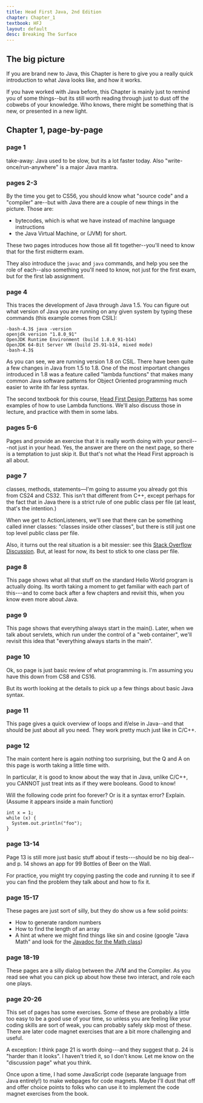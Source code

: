 ```yaml
---
title: Head First Java, 2nd Edition
chapter: Chapter_1
textbook: HFJ
layout: default
desc: Breaking The Surface
---
```



The big picture
---------------

If you are brand new to Java, this Chapter is here to give you a
really quick introduction to what Java looks like, and how it works.

If you have worked with Java before, this Chapter is mainly just to
remind you of some things--but its still worth reading through just to
dust off the cobwebs of your knowledge.  Who knows, there might be
something that is new, or presented in a new light.

Chapter 1, page-by-page
-----------------------

### page 1

take-away: Java used to be slow, but its a lot faster today. Also
"write-once/run-anywhere" is a major Java mantra.

### pages 2-3

By the time you get to CS56, you should know what "source code" and a "compiler" are--but with Java there are a couple of new things in the picture. Those are:

-   bytecodes, which is what we have instead of machine language instructions
-   the Java Virtual Machine, or (JVM) for short.

These two pages introduces how those all fit together--you'll need to know that for the first midterm exam.

They also introduce the `javac` and `java` commands, and help you see the role of each--also something you'll need to know, not just for the first exam, but for the first lab assignment.

### page 4

This traces the development of Java through Java 1.5. You can figure out what version of Java you are running on any given system by typing these commands (this example comes from CSIL):

```
-bash-4.3$ java -version
openjdk version "1.8.0_91"
OpenJDK Runtime Environment (build 1.8.0_91-b14)
OpenJDK 64-Bit Server VM (build 25.91-b14, mixed mode)
-bash-4.3$ 
```

As you can see, we are running version 1.8 on CSIL.    There have been quite a few changes in Java from 1.5 to 1.8.  One of the most important changes
introduced in 1.8 was a feature called "lambda functions" that makes many common Java software patterns for Object Oriented programming much easier to write ith far less syntax.

The second textbook for this course, [Head First Design Patterns](/textbooks/HFDP/) has some examples of how to use Lambda functions.  We'll also discuss those in lecture, and practice with them in some labs.

### pages 5-6

Pages and provide an exercise that it is really worth doing with your pencil---not just in your head. Yes, the answer are there on the next page, so there is a temptation to just skip it. But that's not what the Head First approach is all about. 

### page 7

classes, methods, statements—I'm going to assume you already got this
from CS24 and CS32. This isn't that different from C++, except perhaps
for the fact that in Java there is a strict rule of one public class per
file (at least, that's the intention.)

When we get to ActionListeners, we'll see that there
can be something called inner classes:  "classes inside other classes", but there is still just one top level public class per file. 

Also, it turns out the real situation is a bit messier: see this [Stack Overflow Discussion](http://stackoverflow.com/questions/2336692/java-multiple-class-declarations-in-one-file).    But, at least for now, its best to stick to one class per file.

### page 8

This page shows what all that stuff on the standard Hello World
program is actually doing. Its worth taking a moment to get familiar
with each part of this---and to come back after a few chapters and
revisit this, when you know even more about Java.

### page 9

This page shows that everything always start in the main(). Later,
when we talk about servlets, which run under the control of a "web
container", we'll revisit this idea that "everything always starts in
the main".

### page 10

Ok, so page is just basic review of what programming is. I'm assuming
you have this down from CS8 and CS16.

But its worth looking at the details to pick up a few things about
basic Java syntax.

### page 11

This page gives a quick overview of loops and if/else in Java--and
that should be just about all you need. They work pretty much just
like in C/C++.

### page 12

The main content here is again nothing too surprising, but the Q and A
on this page is worth taking a little time with.

In particular, it is good to know about the way that in Java, unlike
C/C++, you CANNOT just treat ints as if they were booleans. Good to
know!

Will the following code print foo forever? Or is it a syntax error? Explain. (Assume it appears inside a main function)

    int x = 1;
    while (x) { 
      System.out.println("foo");
    } 

### page 13-14

Page 13 is still more just basic stuff about if tests---should be no big deal--and p. 14 shows an app for 99 Bottles of Beer on the Wall.

For practice, you might try copying pasting the code and running it to see if you can find the problem they talk about and how to fix it.

### page 15-17

These pages are just sort of silly, but they do show us a few solid points:

-   How to generate random numbers
-   How to find the length of an array
-   A hint at where we might find things like sin and cosine (google "Java Math" and look for the [Javadoc for the Math class](http://download.oracle.com/javase/6/docs/api/java/lang/Math.html))

### page 18-19

These pages are a silly dialog between the JVM and the Compiler. As you read see what you can pick up about how these two interact, and role each one plays.

### page 20-26

This set of pages has some exercises. Some of these are probably a little too easy to be a good use of your time, so unless you are feeling like your coding skills are sort of weak, you can probably safely skip most of these. There are later code magnet exercises that are a bit more challenging and useful.

A exception: I think page 21 is worth doing---and they suggest that p. 24 is "harder than it looks". I haven't tried it, so I don't know. Let me know on the "discussion page" what you think.

Once upon a time, I had some JavaScript code (separate language from Java entirely!) to make webpages for code magnets. Maybe I'll dust that off and offer choice points to folks who can use it to implement the code magnet exercises from the book.

